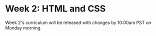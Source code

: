 # Week 2: HTML and CSS

Week 2's curriculum will be released with changes by 10:00am PST on Monday morning.

<!-- It's time to fetch changes from DevBootcamp's phase-0-unit-1 master repo to get the newly-released curriculum. Make sure you are in the master branch of your phase-0-unit-1 repo. Check where you are in your terminal first. DO NOT try fetching these changes into your [USERNAME].github.io repo. You will mess things up! Follow [these instructions](https://github.com/Devbootcamp/phase-0-handbook/blob/master/fetching-changes.md) for fetching changes.

This week's material covers web design, HTML, and CSS. You'll even get to build your own website! This week will be challenging since you are working with two new technologies in combination with git and will probably require more of your time than week 1.

It's important to start recognizing when you are spending too much time on a challenge. The solo challenge this week will probably take a lot of time, so be sure to time-box on all your challenges to keep yourself on task and out of rabbit holes!

## Tasks and Challenges

Number | Name | Est. time (hrs)**
---|--------------------|----------
1. | [Cultural Assignment](cultural-assignment.md) | < 1
2. | [Watch: The Critical Inner Voice (video)](https://www.youtube.com/watch?v=uWc4pZhnpOw) | < 0.5
3. | [Site Planning](site-planning) | 2
4. | [Wireframing](wireframing) | 2
5. | [Beginning HTML](beginning-html) **Mandatory Pairing Challenge** | 2.75
6. | [Beginning CSS](beginning-css) **Mandatory Pairing Challenge** | 4
7. | [Chrome Dev Tools and Positioning](chrome-devtools) | 2.5
8. | [Your Own Website - SOLO CHALLENGE!](your-website-solo-challenge) | 5.75
9. | [Create a Blog Template](blog-template) | 2.5
10. | [Testing and Maintenance](testing-and-maintenance) | 1
11. | [Technical Blog](technical-blog.md) | 1.5
12. | [Accountability Groups](accountability-groups.md) | N/A
13. | [GPS 1.1](gps1-1) **Do not look at this until your pairing session** | 1.75
14. | [Week 2 Quiz](https://www.classmarker.com/online-test/start/?quiz=xqk555674d944f58) (**Mandatory**) | 1
15. | [Sign up](https://phase0.devbootcamp.com/) for GPS 1.2 | N/A
16. | [BONUS challenges](BONUS-challenges) | N/A

** Estimated hours are averages from four previous cohorts. We've been trying to get Week 2 down in terms of time commitment, so aim to spend less than these if you can - especially on the Beginning CSS challenge and the Blog Template.

If you want to request feedback on your challenges from your peers, tweet on Twitter using the hashtag **#DBCU1W2**. Only other DBC students can see your repositories because they are private.

## Submitting your work
- You must complete the [week's submission form](http://apply.devbootcamp.com) to turn in your work.
- The week's work is due each Sunday by 11:59pm.

**If you do not finish by the deadline:**
- Complete the Unit 1 extension request. (You only get one extension for Unit 1)
- When the work is complete, turn it in using the [week's submission form](http://apply.devbootcamp.com).

## Working through the challenges
Once you have the entire local repository on your computer, you don't need to read the challenges on GitHub anymore (although we admit, it's prettier). You can open the entire repository in Sublime and read the challenges in their original markdown. It will also help you find any link issues, since you can see where they are pointing. If you do find broken links, please let us know by posting on the community. You should also try to figure out a fix -- it will help your markdown skills!

## Remember the Unit Expectations!

Expectation | Times per Unit | Times per Week
------------|----------|---------
[Peer-Pair](https://github.com/Devbootcamp/phase-0-handbook/blob/master/peer-pairing-sessions.md) | 4 | >= 2
[Give feedback](https://socrates.devbootcamp.com/feedback/new) to GPS and peer pairs | 6 | >=2
Rate [feedback](https://socrates.devbootcamp.com/feedback) | 20 | 7
 -->